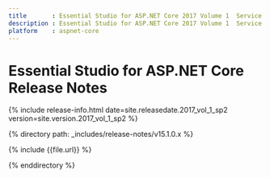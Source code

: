 ```yaml
---
title 		: Essential Studio for ASP.NET Core 2017 Volume 1  Service Pack 2  Release Notes
description : Essential Studio for ASP.NET Core 2017 Volume 1  Service Pack 2  Release Notes
platform 	: aspnet-core
---
```


# Essential Studio for ASP.NET Core Release Notes

{% include release-info.html date=site.releasedate.2017_vol_1_sp2 version=site.version.2017_vol_1_sp2 %} 

{% directory path: _includes/release-notes/v15.1.0.x %}

{% include {{file.url}} %}

{% enddirectory %}